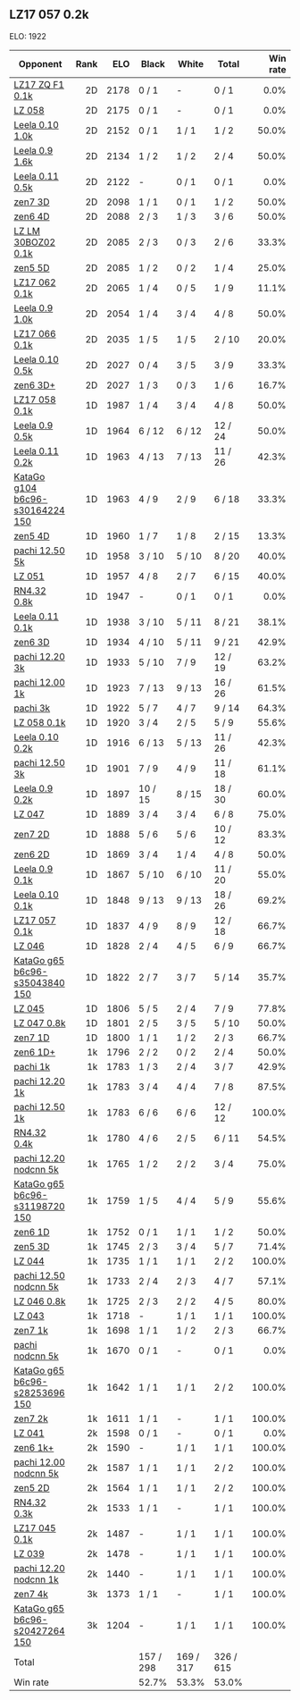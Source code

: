## LZ17 057 0.2k ##

ELO: 1922

Opponent | Rank | ELO | Black | White | Total | Win rate
---------|-----:|----:|-------|-------|-------|-------:
[LZ17 ZQ F1 0.1k](LZ17%20ZQ%20F1%200.1k.md) | 2D | 2178 | 0 / 1 | - | 0 / 1 | 0.0%
[LZ 058](LZ%20058.md) | 2D | 2175 | 0 / 1 | - | 0 / 1 | 0.0%
[Leela 0.10 1.0k](Leela%200.10%201.0k.md) | 2D | 2152 | 0 / 1 | 1 / 1 | 1 / 2 | 50.0%
[Leela 0.9 1.6k](Leela%200.9%201.6k.md) | 2D | 2134 | 1 / 2 | 1 / 2 | 2 / 4 | 50.0%
[Leela 0.11 0.5k](Leela%200.11%200.5k.md) | 2D | 2122 | - | 0 / 1 | 0 / 1 | 0.0%
[zen7 3D](zen7%203D.md) | 2D | 2098 | 1 / 1 | 0 / 1 | 1 / 2 | 50.0%
[zen6 4D](zen6%204D.md) | 2D | 2088 | 2 / 3 | 1 / 3 | 3 / 6 | 50.0%
[LZ LM 30BOZ02 0.1k](LZ%20LM%2030BOZ02%200.1k.md) | 2D | 2085 | 2 / 3 | 0 / 3 | 2 / 6 | 33.3%
[zen5 5D](zen5%205D.md) | 2D | 2085 | 1 / 2 | 0 / 2 | 1 / 4 | 25.0%
[LZ17 062 0.1k](LZ17%20062%200.1k.md) | 2D | 2065 | 1 / 4 | 0 / 5 | 1 / 9 | 11.1%
[Leela 0.9 1.0k](Leela%200.9%201.0k.md) | 2D | 2054 | 1 / 4 | 3 / 4 | 4 / 8 | 50.0%
[LZ17 066 0.1k](LZ17%20066%200.1k.md) | 2D | 2035 | 1 / 5 | 1 / 5 | 2 / 10 | 20.0%
[Leela 0.10 0.5k](Leela%200.10%200.5k.md) | 2D | 2027 | 0 / 4 | 3 / 5 | 3 / 9 | 33.3%
[zen6 3D+](zen6%203D+.md) | 2D | 2027 | 1 / 3 | 0 / 3 | 1 / 6 | 16.7%
[LZ17 058 0.1k](LZ17%20058%200.1k.md) | 1D | 1987 | 1 / 4 | 3 / 4 | 4 / 8 | 50.0%
[Leela 0.9 0.5k](Leela%200.9%200.5k.md) | 1D | 1964 | 6 / 12 | 6 / 12 | 12 / 24 | 50.0%
[Leela 0.11 0.2k](Leela%200.11%200.2k.md) | 1D | 1963 | 4 / 13 | 7 / 13 | 11 / 26 | 42.3%
[KataGo g104 b6c96-s30164224 150](KataGo%20g104%20b6c96-s30164224%20150.md) | 1D | 1963 | 4 / 9 | 2 / 9 | 6 / 18 | 33.3%
[zen5 4D](zen5%204D.md) | 1D | 1960 | 1 / 7 | 1 / 8 | 2 / 15 | 13.3%
[pachi 12.50 5k](pachi%2012.50%205k.md) | 1D | 1958 | 3 / 10 | 5 / 10 | 8 / 20 | 40.0%
[LZ 051](LZ%20051.md) | 1D | 1957 | 4 / 8 | 2 / 7 | 6 / 15 | 40.0%
[RN4.32 0.8k](RN4.32%200.8k.md) | 1D | 1947 | - | 0 / 1 | 0 / 1 | 0.0%
[Leela 0.11 0.1k](Leela%200.11%200.1k.md) | 1D | 1938 | 3 / 10 | 5 / 11 | 8 / 21 | 38.1%
[zen6 3D](zen6%203D.md) | 1D | 1934 | 4 / 10 | 5 / 11 | 9 / 21 | 42.9%
[pachi 12.20 3k](pachi%2012.20%203k.md) | 1D | 1933 | 5 / 10 | 7 / 9 | 12 / 19 | 63.2%
[pachi 12.00 1k](pachi%2012.00%201k.md) | 1D | 1923 | 7 / 13 | 9 / 13 | 16 / 26 | 61.5%
[pachi 3k](pachi%203k.md) | 1D | 1922 | 5 / 7 | 4 / 7 | 9 / 14 | 64.3%
[LZ 058 0.1k](LZ%20058%200.1k.md) | 1D | 1920 | 3 / 4 | 2 / 5 | 5 / 9 | 55.6%
[Leela 0.10 0.2k](Leela%200.10%200.2k.md) | 1D | 1916 | 6 / 13 | 5 / 13 | 11 / 26 | 42.3%
[pachi 12.50 3k](pachi%2012.50%203k.md) | 1D | 1901 | 7 / 9 | 4 / 9 | 11 / 18 | 61.1%
[Leela 0.9 0.2k](Leela%200.9%200.2k.md) | 1D | 1897 | 10 / 15 | 8 / 15 | 18 / 30 | 60.0%
[LZ 047](LZ%20047.md) | 1D | 1889 | 3 / 4 | 3 / 4 | 6 / 8 | 75.0%
[zen7 2D](zen7%202D.md) | 1D | 1888 | 5 / 6 | 5 / 6 | 10 / 12 | 83.3%
[zen6 2D](zen6%202D.md) | 1D | 1869 | 3 / 4 | 1 / 4 | 4 / 8 | 50.0%
[Leela 0.9 0.1k](Leela%200.9%200.1k.md) | 1D | 1867 | 5 / 10 | 6 / 10 | 11 / 20 | 55.0%
[Leela 0.10 0.1k](Leela%200.10%200.1k.md) | 1D | 1848 | 9 / 13 | 9 / 13 | 18 / 26 | 69.2%
[LZ17 057 0.1k](LZ17%20057%200.1k.md) | 1D | 1837 | 4 / 9 | 8 / 9 | 12 / 18 | 66.7%
[LZ 046](LZ%20046.md) | 1D | 1828 | 2 / 4 | 4 / 5 | 6 / 9 | 66.7%
[KataGo g65 b6c96-s35043840 150](KataGo%20g65%20b6c96-s35043840%20150.md) | 1D | 1822 | 2 / 7 | 3 / 7 | 5 / 14 | 35.7%
[LZ 045](LZ%20045.md) | 1D | 1806 | 5 / 5 | 2 / 4 | 7 / 9 | 77.8%
[LZ 047 0.8k](LZ%20047%200.8k.md) | 1D | 1801 | 2 / 5 | 3 / 5 | 5 / 10 | 50.0%
[zen7 1D](zen7%201D.md) | 1D | 1800 | 1 / 1 | 1 / 2 | 2 / 3 | 66.7%
[zen6 1D+](zen6%201D+.md) | 1k | 1796 | 2 / 2 | 0 / 2 | 2 / 4 | 50.0%
[pachi 1k](pachi%201k.md) | 1k | 1783 | 1 / 3 | 2 / 4 | 3 / 7 | 42.9%
[pachi 12.20 1k](pachi%2012.20%201k.md) | 1k | 1783 | 3 / 4 | 4 / 4 | 7 / 8 | 87.5%
[pachi 12.50 1k](pachi%2012.50%201k.md) | 1k | 1783 | 6 / 6 | 6 / 6 | 12 / 12 | 100.0%
[RN4.32 0.4k](RN4.32%200.4k.md) | 1k | 1780 | 4 / 6 | 2 / 5 | 6 / 11 | 54.5%
[pachi 12.20 nodcnn 5k](pachi%2012.20%20nodcnn%205k.md) | 1k | 1765 | 1 / 2 | 2 / 2 | 3 / 4 | 75.0%
[KataGo g65 b6c96-s31198720 150](KataGo%20g65%20b6c96-s31198720%20150.md) | 1k | 1759 | 1 / 5 | 4 / 4 | 5 / 9 | 55.6%
[zen6 1D](zen6%201D.md) | 1k | 1752 | 0 / 1 | 1 / 1 | 1 / 2 | 50.0%
[zen5 3D](zen5%203D.md) | 1k | 1745 | 2 / 3 | 3 / 4 | 5 / 7 | 71.4%
[LZ 044](LZ%20044.md) | 1k | 1735 | 1 / 1 | 1 / 1 | 2 / 2 | 100.0%
[pachi 12.50 nodcnn 5k](pachi%2012.50%20nodcnn%205k.md) | 1k | 1733 | 2 / 4 | 2 / 3 | 4 / 7 | 57.1%
[LZ 046 0.8k](LZ%20046%200.8k.md) | 1k | 1725 | 2 / 3 | 2 / 2 | 4 / 5 | 80.0%
[LZ 043](LZ%20043.md) | 1k | 1718 | - | 1 / 1 | 1 / 1 | 100.0%
[zen7 1k](zen7%201k.md) | 1k | 1698 | 1 / 1 | 1 / 2 | 2 / 3 | 66.7%
[pachi nodcnn 5k](pachi%20nodcnn%205k.md) | 1k | 1670 | 0 / 1 | - | 0 / 1 | 0.0%
[KataGo g65 b6c96-s28253696 150](KataGo%20g65%20b6c96-s28253696%20150.md) | 1k | 1642 | 1 / 1 | 1 / 1 | 2 / 2 | 100.0%
[zen7 2k](zen7%202k.md) | 1k | 1611 | 1 / 1 | - | 1 / 1 | 100.0%
[LZ 041](LZ%20041.md) | 2k | 1598 | 0 / 1 | - | 0 / 1 | 0.0%
[zen6 1k+](zen6%201k+.md) | 2k | 1590 | - | 1 / 1 | 1 / 1 | 100.0%
[pachi 12.00 nodcnn 5k](pachi%2012.00%20nodcnn%205k.md) | 2k | 1587 | 1 / 1 | 1 / 1 | 2 / 2 | 100.0%
[zen5 2D](zen5%202D.md) | 2k | 1564 | 1 / 1 | 1 / 1 | 2 / 2 | 100.0%
[RN4.32 0.3k](RN4.32%200.3k.md) | 2k | 1533 | 1 / 1 | - | 1 / 1 | 100.0%
[LZ17 045 0.1k](LZ17%20045%200.1k.md) | 2k | 1487 | - | 1 / 1 | 1 / 1 | 100.0%
[LZ 039](LZ%20039.md) | 2k | 1478 | - | 1 / 1 | 1 / 1 | 100.0%
[pachi 12.20 nodcnn 1k](pachi%2012.20%20nodcnn%201k.md) | 2k | 1440 | - | 1 / 1 | 1 / 1 | 100.0%
[zen7 4k](zen7%204k.md) | 3k | 1373 | 1 / 1 | - | 1 / 1 | 100.0%
[KataGo g65 b6c96-s20427264 150](KataGo%20g65%20b6c96-s20427264%20150.md) | 3k | 1204 | - | 1 / 1 | 1 / 1 | 100.0%
Total | | | 157 / 298 | 169 / 317 | 326 / 615 | 
Win rate| | | 52.7% | 53.3% | 53.0% | 
